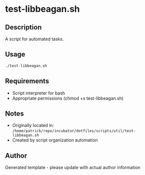 # test-libbeagan.sh

## Description
A script for automated tasks.

## Usage
```bash
./test-libbeagan.sh
```

## Requirements
- Script interpreter for bash
- Appropriate permissions (chmod +x test-libbeagan.sh)

## Notes
- Originally located in: `/home/patrick/repo/incubator/dotfiles/scripts/util/test-libbeagan.sh`
- Created by script organization automation

## Author
Generated template - please update with actual author information
